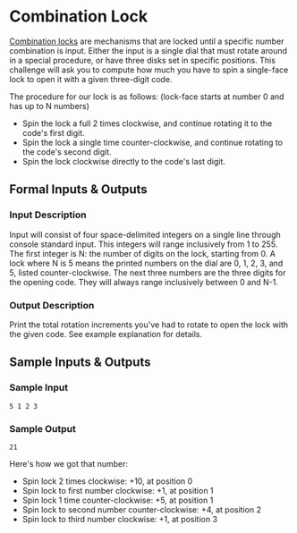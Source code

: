 ﻿# Combination Lock

[Combination locks](http://en.wikipedia.org/wiki/Combination_lock) are mechanisms that are locked until a specific number combination is input. Either the input is a single dial that must rotate around in a special procedure, or have three disks set in specific positions. This challenge will ask you to compute how much you have to spin a single-face lock to open it with a given three-digit code.

The procedure for our lock is as follows: (lock-face starts at number 0 and has up to N numbers)

* Spin the lock a full 2 times clockwise, and continue rotating it to the code's first digit.
* Spin the lock a single time counter-clockwise, and continue rotating to the code's second digit.
* Spin the lock clockwise directly to the code's last digit.

## Formal Inputs & Outputs

### Input Description

Input will consist of four space-delimited integers on a single line through console standard input. This integers will range inclusively from 1 to 255. The first integer is N: the number of digits on the lock, starting from 0. A lock where N is 5 means the printed numbers on the dial are 0, 1, 2, 3, and 5, listed counter-clockwise. The next three numbers are the three digits for the opening code. They will always range inclusively between 0 and N-1.

### Output Description

Print the total rotation increments you've had to rotate to open the lock with the given code. See example explanation for details.

## Sample Inputs & Outputs

### Sample Input

    5 1 2 3

### Sample Output

    21

Here's how we got that number:

* Spin lock 2 times clockwise: +10, at position 0
* Spin lock to first number clockwise: +1, at position 1
* Spin lock 1 time counter-clockwise: +5, at position 1
* Spin lock to second number counter-clockwise: +4, at position 2
* Spin lock to third number clockwise: +1, at position 3

